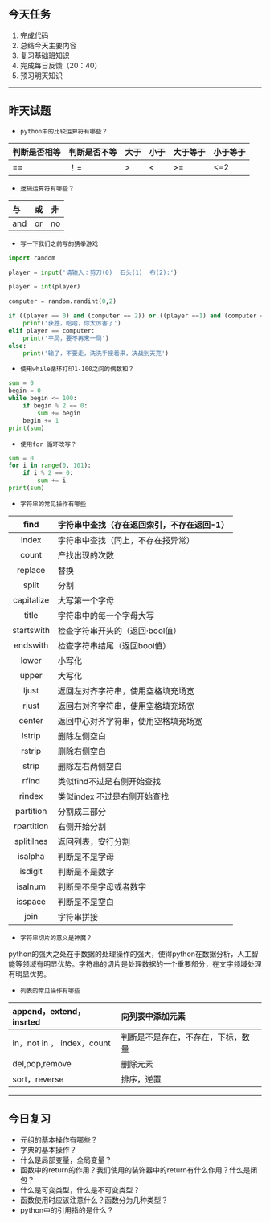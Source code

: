 ## 今天任务

1. 完成代码
2. 总结今天主要内容
3. 复习基础班知识
4. 完成每日反馈（20：40）
5. 预习明天知识

---

## 昨天试题

* `python中的比较运算符有哪些？`

| 判断是否相等 | 判断是否不等 | 大于 | 小于 | 大于等于 | 小于等于 |
| :--- | :--- | :--- | :--- | :--- | :--- |
| == | ！= | &gt; | &lt; | &gt;= | &lt;=2 |

* `逻辑运算符有哪些？`

| 与 | 或 | 非 |
| :--- | :--- | :--- |
| and | or | no |

* `写一下我们之前写的猜拳游戏`

```py
import random

player = input('请输入：剪刀(0)  石头(1)  布(2):')

player = int(player)

computer = random.randint(0,2)

if ((player == 0) and (computer == 2)) or ((player ==1) and (computer == 0)) or ((player == 2) and (computer == 1)):
    print('获胜，哈哈，你太厉害了')
elif player == computer:
    print('平局，要不再来一局')
else:
    print('输了，不要走，洗洗手接着来，决战到天亮')
```

* `使用while循环打印1-100之间的偶数和？`

```py
sum = 0
begin = 0
while begin <= 100:
    if begin % 2 == 0:
        sum += begin
    begin += 1
print(sum)
```

* `使用for 循环改写？`

```py
sum = 0
for i in range(0, 101):
    if i % 2 == 0:
        sum += i
print(sum)
```

* `字符串的常见操作有哪些`

| find | 字符串中查找（存在返回索引，不存在返回-1） |
| :---: | :--- |
| index | 字符串中查找（同上，不存在报异常） |
| count | 产找出现的次数 |
| replace | 替换 |
| split | 分割 |
| capitalize | 大写第一个字母 |
| title | 字符串中的每一个字母大写 |
| startswith | 检查字符串开头的（返回·bool值） |
| endswith | 检查字符串结尾（返回bool值） |
| lower | 小写化 |
| upper | 大写化 |
| ljust | 返回左对齐字符串，使用空格填充场宽 |
| rjust | 返回右对齐字符串，使用空格填充场宽 |
| center | 返回中心对齐字符串，使用空格填充场宽 |
| lstrip | 删除左侧空白 |
| rstrip | 删除右侧空白 |
| strip | 删除左右两侧空白 |
| rfind | 类似find不过是右侧开始查找 |
| rindex | 类似index 不过是右侧开始查找 |
| partition | 分割成三部分 |
| rpartition | 右侧开始分割 |
| splitilnes | 返回列表，安行分割 |
| isalpha | 判断是不是字母 |
| isdigit | 判断是不是数字 |
| isalnum | 判断是不是字母或者数字 |
| isspace | 判断是不是空白 |
| join | 字符串拼接 |

* `字符串切片的意义是神魔？`

python的强大之处在于数据的处理操作的强大，使得python在数据分析，人工智能等领域有明显优势。字符串的切片是处理数据的一个重要部分，在文字领域处理有明显优势。

* `列表的常见操作有哪些`

| append，extend，insrted | 向列表中添加元素 |
| :--- | :--- |
| in，not in ， index，count | 判断是不是存在，不存在，下标，数量 |
| del,pop,remove | 删除元素 |
| sort，reverse | 排序，逆置 |

---

## 今日复习

* 元组的基本操作有哪些？
* 字典的基本操作？
* 什么是局部变量，全局变量？
* 函数中的return的作用？我们使用的装饰器中的return有什么作用？什么是闭包？
* 什么是可变类型，什么是不可变类型？
* 函数使用时应该注意什么？函数分为几种类型？
* python中的引用指的是什么？



